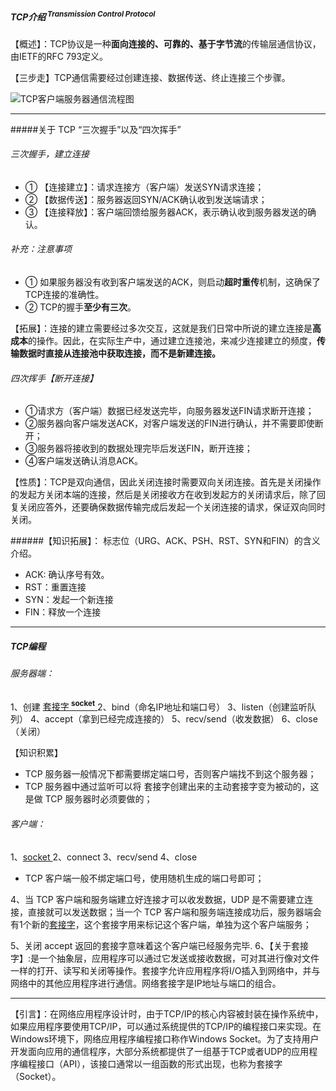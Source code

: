 
##### TCP介绍<sup> Transmission Control Protocol</sup>
【概述】：TCP协议是一种**面向连接的、可靠的、基于字节流**的传输层通信协议，由IETF的RFC 793定义。

【三步走】TCP通信需要经过创建连接、数据传送、终止连接三个步骤。

![TCP客户端服务器通信流程图](https://upload-images.jianshu.io/upload_images/17476267-9645cdd77a4e9bb0.png?imageMogr2/auto-orient/strip%7CimageView2/2/w/1240)

---
#####关于 TCP “三次握手”以及“四次挥手”
###### 三次握手，建立连接
- ① 【连接建立】：请求连接方（客户端）发送SYN请求连接； 
- ② 【数据传送】：服务器返回SYN/ACK确认收到发送端请求； 
- ③ 【连接释放】：客户端回馈给服务器ACK，表示确认收到服务器发送的确认。

###### 补充：注意事项
- ① 如果服务器没有收到客户端发送的ACK，则启动**超时重传**机制，这确保了TCP连接的准确性。
- ② TCP的握手**至少有三次**。

【拓展】：连接的建立需要经过多次交互，这就是我们日常中所说的建立连接是**高成本**的操作。因此，在实际生产中，通过建立连接池，来减少连接建立的频度，**传输数据时直接从连接池中获取连接，而不是新建连接。**

###### 四次挥手【断开连接】
- ①请求方（客户端）数据已经发送完毕，向服务器发送FIN请求断开连接； 
- ②服务器向客户端发送ACK，对客户端发送的FIN进行确认，并不需要即使断开； 
- ③服务器将接收到的数据处理完毕后发送FIN，断开连接； 
- ④客户端发送确认消息ACK。

【性质】：TCP是双向通信，因此关闭连接时需要双向关闭连接。首先是关闭操作的发起方关闭本端的连接，然后是关闭接收方在收到发起方的关闭请求后，除了回复关闭应答外，还要确保数据传输完成后发起一个关闭连接的请求，保证双向同时关闭。

######【知识拓展】：
标志位（URG、ACK、PSH、RST、SYN和FIN）的含义介绍。
- ACK: 确认序号有效。
- RST：重置连接
- SYN：发起一个新连接
- FIN：释放一个连接

---
##### TCP编程 
###### 服务器端： 
1、创建 [套接字<sup> **socket**</sup> ](https://baike.baidu.com/item/%E5%A5%97%E6%8E%A5%E5%AD%97/9637606?fr=aladdin)
2、bind（命名IP地址和端口号） 
3、listen（创建监听队列） 
4、accept（拿到已经完成连接的） 
5、recv/send（收发数据） 
6、close（关闭）

【知识积累】
- TCP 服务器一般情况下都需要绑定端口号，否则客户端找不到这个服务器；
- TCP 服务器中通过监听可以将 套接字创建出来的主动套接字变为被动的，这是做 TCP 服务器时必须要做的；
###### 客户端： 
1、[socket ](https://baike.baidu.com/item/%E5%A5%97%E6%8E%A5%E5%AD%97/9637606?fr=aladdin)
2、connect 
3、recv/send 
4、close

- TCP 客户端一般不绑定端口号，使用随机生成的端口号即可；

4、当 TCP 客户端和服务端建立好连接才可以收发数据，UDP 是不需要建立连接，直接就可以发送数据；当一个 TCP 客户端和服务端连接成功后，服务器端会有1个新的[套接字](https://baike.baidu.com/item/%E5%A5%97%E6%8E%A5%E5%AD%97/9637606?fr=aladdin)，这个套接字用来标记这个客户端，单独为这个客户端服务；

5、关闭 accept 返回的套接字意味着这个客户端已经服务完毕.
6、【关于套接字】:是一个抽象层，应用程序可以通过它发送或接收数据，可对其进行像对文件一样的打开、读写和关闭等操作。套接字允许应用程序将I/O插入到网络中，并与网络中的其他应用程序进行通信。网络套接字是IP地址与端口的组合。


---
【引言】：在网络应用程序设计时，由于TCP/IP的核心内容被封装在操作系统中，如果应用程序要使用TCP/IP，可以通过系统提供的TCP/IP的编程接口来实现。在Windows环境下，网络应用程序编程接口称作Windows Socket。为了支持用户开发面向应用的通信程序，大部分系统都提供了一组基于TCP或者UDP的应用程序编程接口（API），该接口通常以一组函数的形式出现，也称为套接字（Socket）。
